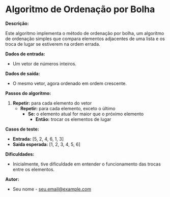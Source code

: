 # Algoritmo de Ordenação por Bolha

**Descrição:**

Este algoritmo implementa o método de ordenação por bolha, um algoritmo de ordenação simples que compara elementos adjacentes de uma lista e os troca de lugar se estiverem na ordem errada.

**Dados de entrada:**

* Um vetor de números inteiros.

**Dados de saída:**

* O mesmo vetor, agora ordenado em ordem crescente.

**Passos do algoritmo:**

1. **Repetir:** para cada elemento do vetor
    * **Repetir:** para cada elemento, exceto o último
        * **Se:** o elemento atual for maior que o próximo elemento
            * **Então:** trocar os elementos de lugar

**Casos de teste:**

* **Entrada:** [5, 2, 4, 6, 1, 3]
* **Saída esperada:** [1, 2, 3, 4, 5, 6]

**Dificuldades:**

* Inicialmente, tive dificuldade em entender o funcionamento das trocas entre os elementos.

**Autor:**

* Seu nome - seu.email@example.com
